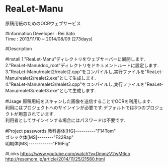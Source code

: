 # ReaLet-Manu
原稿用紙のためのOCRウェブサービス

#Information
Developer : Rei Sato  
Time : 2013/11/10 ~ 2014/08/09 (273days)

#Description

#Install
1."ReaLet-Manu"ディレクトリをウェブサーバーに展開します.  
2."ReaLet-Manu/doc_root"ディレクトリをドキュメントルートに設定します.  
3."ReaLet-Manu/realet2/realet2.cpp"をコンパイルし,実行ファイルを"ReaLet-Manu/realet2/realet2.exe"として生成します.  
4."ReaLet-Manu/realet3/realet3.cpp"をコンパイルし,実行ファイルを"ReaLet-Manu/realet3/realet3.exe"として生成します.

#Usage
原稿用紙をスキャンした画像を送信することでOCRを利用します.  
利用にはプロジェクトへのサインインが必要です.デフォルトでは3つのプロジェクトが用意されています.  
利用者としてサインインする場合にはパスワードは不要です.



#Project passwords
教科書体[HG]----------"F14Tom"  
ゴシック体[MS]--------"F22Rap"  
明朝体[MS]------------"F16Fig"

#Links
https://www.youtube.com/watch?v=DmmzV2wM6co  
http://resemom.jp/article/2014/11/25/21580.html


